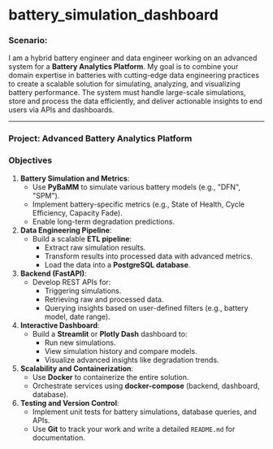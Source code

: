 # battery_simulation_dashboard

### **Scenario**:

I am a hybrid battery engineer and data engineer working on an advanced system for a **Battery Analytics Platform**. My goal is to combine your domain expertise in batteries with cutting-edge data engineering practices to create a scalable solution for simulating, analyzing, and visualizing battery performance. The system must handle large-scale simulations, store and process the data efficiently, and deliver actionable insights to end users via APIs and dashboards.

---

### **Project: Advanced Battery Analytics Platform**

### **Objectives**

1. **Battery Simulation and Metrics**:
    - Use **PyBaMM** to simulate various battery models (e.g., "DFN", "SPM").
    - Implement battery-specific metrics (e.g., State of Health, Cycle Efficiency, Capacity Fade).
    - Enable long-term degradation predictions.
2. **Data Engineering Pipeline**:
    - Build a scalable **ETL pipeline**:
        - Extract raw simulation results.
        - Transform results into processed data with advanced metrics.
        - Load the data into a **PostgreSQL database**.
3. **Backend (FastAPI)**:
    - Develop REST APIs for:
        - Triggering simulations.
        - Retrieving raw and processed data.
        - Querying insights based on user-defined filters (e.g., battery model, date range).
4. **Interactive Dashboard**:
    - Build a **Streamlit** or **Plotly Dash** dashboard to:
        - Run new simulations.
        - View simulation history and compare models.
        - Visualize advanced insights like degradation trends.
5. **Scalability and Containerization**:
    - Use **Docker** to containerize the entire solution.
    - Orchestrate services using **docker-compose** (backend, dashboard, database).
6. **Testing and Version Control**:
    - Implement unit tests for battery simulations, database queries, and APIs.
    - Use **Git** to track your work and write a detailed `README.md` for documentation.